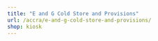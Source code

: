 ```yaml
---
title: "E and G Cold Store and Provisions"
url: /accra/e-and-g-cold-store-and-provisions/
shop: kiosk
---
```

